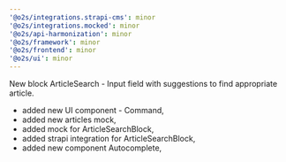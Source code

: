 ```yaml
---
'@o2s/integrations.strapi-cms': minor
'@o2s/integrations.mocked': minor
'@o2s/api-harmonization': minor
'@o2s/framework': minor
'@o2s/frontend': minor
'@o2s/ui': minor
---
```


New block ArticleSearch - Input field with suggestions to find appropriate article.

- added new UI component - Command,
- added new articles mock,
- added mock for ArticleSearchBlock,
- added strapi integration for ArticleSearchBlock,
- added new component Autocomplete,
